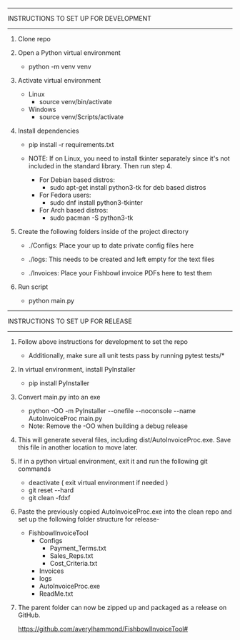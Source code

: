 **************************************
INSTRUCTIONS TO SET UP FOR DEVELOPMENT
**************************************
1) Clone repo

2) Open a Python virtual environment
    - python -m venv venv

3) Activate virtual environment
    - Linux
        - source venv/bin/activate
    - Windows
        - source venv/Scripts/activate

4) Install dependencies
    - pip install -r requirements.txt

    - NOTE: If on Linux, you need to install tkinter separately since it's not
            included in the standard library. Then run step 4.

        - For Debian based distros:
            - sudo apt-get install python3-tk for deb based distros
        - For Fedora users:
            - sudo dnf install python3-tkinter
        - For Arch based distros:
            - sudo pacman -S python3-tk

5) Create the following folders inside of the project directory
    - ./Configs: Place your up to date private config files here

    - ./logs: This needs to be created and left empty for the text files

    - ./Invoices: Place your Fishbowl invoice PDFs here to test them

6) Run script
    - python main.py


**********************************
INSTRUCTIONS TO SET UP FOR RELEASE
**********************************

1) Follow above instructions for development to set the repo
    - Additionally, make sure all unit tests pass by running pytest tests/*

2) In virtual environment, install PyInstaller
    - pip install PyInstaller

3) Convert main.py into an exe
    - python -OO -m PyInstaller --onefile --noconsole --name AutoInvoiceProc main.py
    - Note: Remove the -OO when building a debug release

4) This will generate several files, including dist/AutoInvoiceProc.exe. Save this file
   in another location to move later.

5) If in a python virtual environment, exit it and run the following git commands
    - deactivate ( exit virtual environment if needed )
    - git reset --hard
    - git clean -fdxf

6) Paste the previously copied AutoInvoiceProc.exe into the clean repo and set up the 
   following folder structure for release-
   - FishbowlInvoiceTool
        - Configs
            - Payment_Terms.txt
            - Sales_Reps.txt
            - Cost_Criteria.txt
        - Invoices
        - logs
        - AutoInvoiceProc.exe
        - ReadMe.txt
    

6) The parent folder can now be zipped up and packaged as a release on GitHub.

   https://github.com/averylhammond/FishbowlInvoiceTool#
